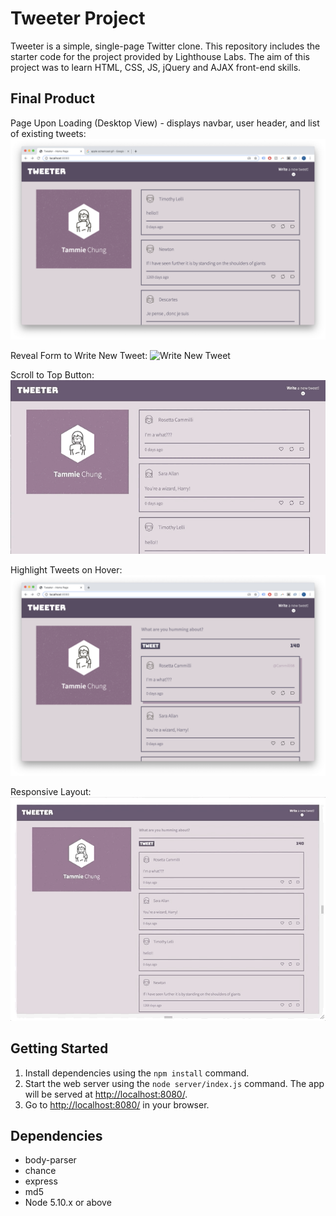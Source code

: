 # Tweeter Project

Tweeter is a simple, single-page Twitter clone. This repository includes the starter code for the project provided by Lighthouse Labs. The aim of this project was to learn HTML, CSS, JS, jQuery and AJAX front-end skills.

## Final Product

Page Upon Loading (Desktop View) - displays navbar, user header, and list of existing tweets:
![Page Upon Loading](/docs/page-on-load.png)

Reveal Form to Write New Tweet:
![Write New Tweet](/docs/write-new-tweet.gif)

Scroll to Top Button:
![Scroll To Top](/docs/scroll-to-top.gif)

Highlight Tweets on Hover:
![Hover Over Tweets](/docs/hover-over-tweet.png)

Responsive Layout:
![Responsive Layout](/docs/responsive.gif)


## Getting Started

1. Install dependencies using the `npm install` command.
3. Start the web server using the `node server/index.js` command. The app will be served at <http://localhost:8080/>.
4. Go to <http://localhost:8080/> in your browser.

## Dependencies
- body-parser
- chance
- express
- md5
- Node 5.10.x or above
